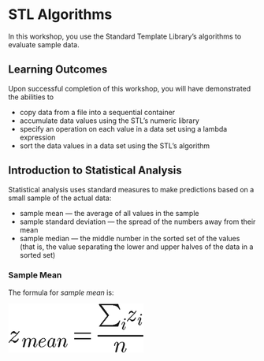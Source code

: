 # STL Algorithms
In this workshop, you use the Standard Template Library’s algorithms to evaluate sample data.

## Learning Outcomes
Upon successful completion of this workshop, you will have demonstrated the abilities to
- copy data from a file into a sequential container
- accumulate data values using the STL’s numeric library
- specify an operation on each value in a data set using a lambda expression
- sort the data values in a data set using the STL’s algorithm

## Introduction to Statistical Analysis
Statistical analysis uses standard measures to make predictions based on a small sample of the actual data:
- sample mean — the average of all values in the sample
- sample standard deviation — the spread of the numbers away from their mean
- sample median — the middle number in the sorted set of the values (that is, the value separating the lower and upper halves of the data in a sorted set)

### Sample Mean
The formula for _sample mean_ is:

![Sample Mean Image](./assets/sample_mean.png) 
